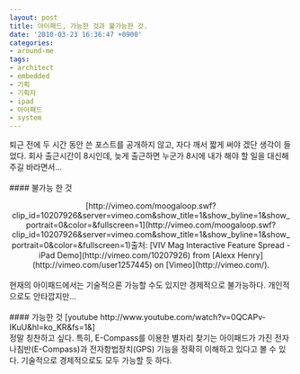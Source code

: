 ```yaml
---
layout: post
title: 아이패드, 가능한 것과 불가능한 것.
date: '2010-03-23 16:36:47 +0900'
categories:
- around-me
tags:
- architect
- embedded
- 기획
- 기획자
- ipad
- 아아패드
- system
---
```

퇴근 전에 두 시간 동안 쓴 포스트를 공개하지 않고, 자다 깨서 짧게 써야 겠단 생각이 들었다. 회사 출근시간이 8시인데, 늦게 출근하면 누군가 8시에 내가 해야 할 일을 대신해 주길 바라면서...<br /><br />#### 불가능 한 것<br />
<div style="text-align:center;">[http://vimeo.com/moogaloop.swf?clip_id=10207926&#038;server=vimeo.com&#038;show_title=1&#038;show_byline=1&#038;show_portrait=0&#038;color=&#038;fullscreen=1](http://vimeo.com/moogaloop.swf?clip_id=10207926&server=vimeo.com&show_title=1&show_byline=1&show_portrait=0&color=&fullscreen=1)출처: [VIV Mag Interactive Feature Spread - iPad Demo](http://vimeo.com/10207926) from [Alexx Henry](http://vimeo.com/user1257445) on [Vimeo](http://vimeo.com/).<br /></div><br />현재의 아이패드에서는 기술적으론 가능할 수도 있지만 경제적으로 불가능하다. 개인적으로도 안타깝지만...<br /><br />#### 가능한 것
[youtube http://www.youtube.com/watch?v=0QCAPv-IKuU&hl=ko_KR&fs=1&]<br />정말 칭찬하고 싶다. 특히, E-Compass를 이용한 별자리 찾기는 아이패드가 가진 전자나침반(E-Compass)과 전자항법장치(GPS) 기능을 정확히 이해하고 있다고 볼 수 있다. 기술적으로 경제적으로도 모두 가능할 듯 하다.<br />
